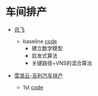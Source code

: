 # 车间排产

- [讯飞]()
  - baseline [code]()
    - 建立数学模型
    - 启发式算法
    - 关键路径+VNS的混合算法



- [雪浪云-吉利汽车排产]()
  - 1st [code]()
